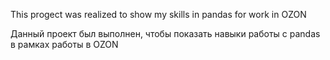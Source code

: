 This progect was realized to show my skills in pandas for work in OZON

Данный проект был выполнен, чтобы показать навыки работы с pandas в рамках работы в OZON
